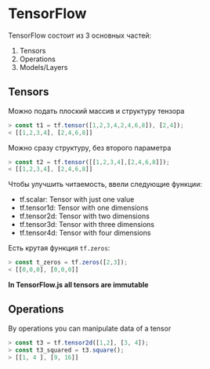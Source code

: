 # TensorFlow

TensorFlow состоит из 3 основных частей:
1. Tensors
2. Operations
3. Models/Layers

## Tensors

Можно подать плоский массив и структуру тензора
```js
> const t1 = tf.tensor([1,2,3,4,2,4,6,8]), [2,4]);
< [[1,2,3,4], [2,4,6,8]]
```

Можно сразу структуру, без второго параметра
```js
> const t2 = tf.tensor([[1,2,3,4],[2,4,6,8]]);
< [[1,2,3,4], [2,4,6,8]]
```

Чтобы улучшить читаемость, ввели следующие функции:
- tf.scalar: Tensor with just one value
- tf.tensor1d: Tensor with one dimensions
- tf.tensor2d: Tensor with two dimensions
- tf.tensor3d: Tensor with three dimensions
- tf.tensor4d: Tensor with four dimensions

Есть крутая функция `tf.zeros`:
```js
> const t_zeros = tf.zeros([2,3]);
< [[0,0,0], [0,0,0]]
```

**In TensorFlow.js all tensors are immutable**

## Operations

By operations you can manipulate data of a tensor
```js
> const t3 = tf.tensor2d([1,2], [3, 4]);
> const t3_squared = t3.square();
> [[1, 4 ], [9, 16]]
```
